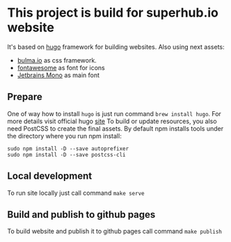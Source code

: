# This project is build for superhub.io website

It's based on [hugo](https://gohugo.io/) framework for building websites. Also using next assets:
 - [bulma.io](https://bulma.io/) as css framework. 
 - [fontawesome](https://fontawesome.com/) as font for icons
 - [Jetbrains Mono](https://www.jetbrains.com/lp/mono/) as main font

## Prepare
One of way how to install `hugo` is just run command `brew install hugo`. For more details visit official hugo [site](https://gohugo.io/getting-started/installing/)
To build or update resources, you also need PostCSS to create the final assets. By default npm installs tools under the directory where you run npm install:

```
sudo npm install -D --save autoprefixer
sudo npm install -D --save postcss-cli
```

## Local development
To run site locally just call command `make serve`

## Build and publish to github pages
To build website and publish it to github pages call command `make publish`
